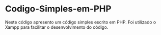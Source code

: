 # Codigo-Simples-em-PHP
Neste código apresento um código simples escrito em PHP. Foi utilizado o Xampp para facilitar o desenvolvimento do código.
